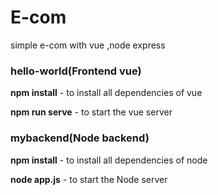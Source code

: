 # E-com
simple e-com with vue ,node express

### hello-world(Frontend vue)

**npm install** - to install all dependencies of vue

**npm run serve** - to start the vue server


### mybackend(Node backend)

**npm install** - to install all dependencies of node

**node app.js** - to start the Node server
